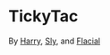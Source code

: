 # TickyTac

By [Harry](https://github.com/HS-90), [Sly](https://github.com/SlyBouhafs), and [Flacial](https://github.com/flacial)
